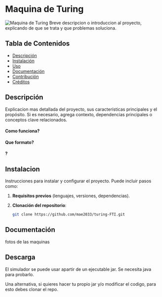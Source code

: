 # Maquina de Turing
![Maquina de Turing](./images/turingMachine.png)
Breve descripcion o introduccion al proyecto, explicando de que se trata y que problemas soluciona.

## Tabla de Contenidos
- [Descripción](#descripción)
- [Instalación](#instalación)
- [Uso](#uso)
- [Documentación](#documentación)
- [Contribución](#contribución)
- [Créditos](#créditos)

## Descripción
Explicacion mas detallada del proyecto, sus características principales y el propósito. Si es necesario, agrega contexto, dependencias principales o conceptos clave relacionados.
#### Como funciona?
#### Que formato?
#### ?

## Instalacion
Instrucciones para instalar y configurar el proyecto. Puede incluir pasos como:

1. **Requisitos previos** (lenguajes, versiones, dependencias).

2. **Clonación del repositorio**:  
   ```bash
   git clone https://github.com/mae2033/turing-FTI.git

## Documentación
fotos de las maquinas 

## Descarga
El simulador se puede usar apartir de un ejecutable jar. Se necesita java para probarlo.

Una alternativa, si quieres hacer tu propio jar y/o modificar el codigo, para esto debes clonar el repo.



